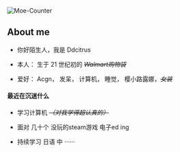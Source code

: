 ![Moe-Counter](https://count.getloli.com/get/@:name?theme=moebooru)

## About me

- 你好陌生人，我是 Ddcitrus

- 本人： 生于 21 世纪初的 ~~_Walmart购物袋_~~

- 爱好： Acgn， 发呆， 计算机， 睡觉， 樱小路露娜，~~_女装_~~


#### 最近在沉迷什么

- 学习计算机 ~~_（对我学得超认真的）_~~

- 面对  几十个  没玩的steam游戏  电子ed ing

- 持续学习  日语  中 ······


<!---
ddcitrus/ddcitrus is a ✨ special ✨ repository because its `README.md` (this file) appears on your GitHub profile.
You can click the Preview link to take a look at your changes.
--->
